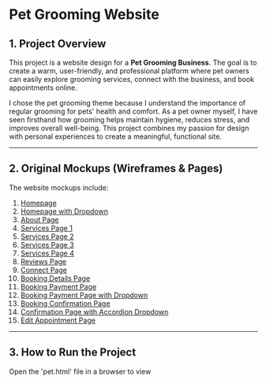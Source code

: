 # Pet Grooming Website

## 1. Project Overview
This project is a website design for a **Pet Grooming Business**. The goal is to create a warm, user-friendly, and professional platform where pet owners can easily explore grooming services, connect with the business, and book appointments online.

I chose the pet grooming theme because I understand the importance of regular grooming for pets' health and comfort. As a pet owner myself, I have seen firsthand how grooming helps maintain hygiene, reduces stress, and improves overall well-being. This project combines my passion for design with personal experiences to create a meaningful, functional site.

---

## 2. Original Mockups (Wireframes & Pages)
The website mockups include:

1. [Homepage](https://github.com/Hahvinaash-Vijaykumarr/Pet-Grooming-Website/blob/main/UI%20Project/assets/images/homepage.png)
2. [Homepage with Dropdown](https://github.com/Hahvinaash-Vijaykumarr/Pet-Grooming-Website/blob/main/UI%20Project/assets/images/homepagedropdown.png)
3. [About Page](https://github.com/Hahvinaash-Vijaykumarr/Pet-Grooming-Website/blob/main/UI%20Project/assets/images/about.png)
4. [Services Page 1](https://github.com/Hahvinaash-Vijaykumarr/Pet-Grooming-Website/blob/main/UI%20Project/assets/images/services1.png)
5. [Services Page 2](https://github.com/Hahvinaash-Vijaykumarr/Pet-Grooming-Website/blob/main/UI%20Project/assets/images/services2.png)
6. [Services Page 3](https://github.com/Hahvinaash-Vijaykumarr/Pet-Grooming-Website/blob/main/UI%20Project/assets/images/services3.png)
7. [Services Page 4](https://github.com/Hahvinaash-Vijaykumarr/Pet-Grooming-Website/blob/main/UI%20Project/assets/images/services4.png)
8. [Reviews Page](https://github.com/Hahvinaash-Vijaykumarr/Pet-Grooming-Website/blob/main/UI%20Project/assets/images/reviews.png)
9. [Connect Page](https://github.com/Hahvinaash-Vijaykumarr/Pet-Grooming-Website/blob/main/UI%20Project/assets/images/connect.png)
10. [Booking Details Page](https://github.com/Hahvinaash-Vijaykumarr/Pet-Grooming-Website/blob/main/UI%20Project/assets/images/bookingdetails.png)
11. [Booking Payment Page](https://github.com/Hahvinaash-Vijaykumarr/Pet-Grooming-Website/blob/main/UI%20Project/assets/images/bookingpayment.png)
12. [Booking Payment Page with Dropdown](https://github.com/Hahvinaash-Vijaykumarr/Pet-Grooming-Website/blob/main/UI%20Project/assets/images/bookingpaymentdropdown.png)
13. [Booking Confirmation Page](https://github.com/Hahvinaash-Vijaykumarr/Pet-Grooming-Website/blob/main/UI%20Project/assets/images/bookingconfirmation.png)
14. [Confirmation Page with Accordion Dropdown](https://github.com/Hahvinaash-Vijaykumarr/Pet-Grooming-Website/blob/main/UI%20Project/assets/images/bookingconfirmationdropdown.png)
15. [Edit Appointment Page](https://github.com/Hahvinaash-Vijaykumarr/Pet-Grooming-Website/blob/main/UI%20Project/assets/images/edit.png)

---

## 3. How to Run the Project
Open the 'pet.html' file in a browser to view

